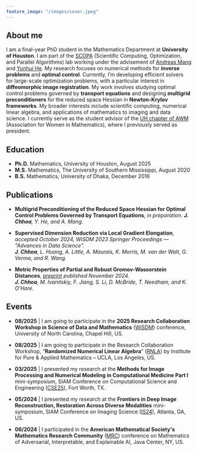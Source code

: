 ```yaml
---
feature_image: "/images/cover.jpeg"
---
```


<!-- No Title -->

## About me

I am a final-year PhD student in the Mathematics Department at **University of Houston**. I am part of the [SCOPA](https://scopagroup.github.io) (Scientific Computing, Optimization, and Parallel Algorithms) lab working under the advisement of [Andreas Mang](https://www.math.uh.edu/~andreas/) and [Yunhui He](https://www.math.uh.edu/~yhe43/). My research focuses on numerical methods for **inverse problems** and **optimal control**. Currently, I’m developing efficient solvers for large-scale optimization problems, with a particular interest in **diffeomorphic image registration**. My work involves studying optimal control problems governed by **transport equations** and designing **multigrid preconditioners** for the reduced space Hessian in **Newton-Krylov frameworks**. My broader interests include scientific computing, numerical linear algebra, and applications of mathematics to imaging and data science. I currently serve as the student advisor of the [UH chapter of AWM](https://uhawm.wordpress.com) (Association for Women in Mathematics), where I previously served as president. 

## Education

- **Ph.D.** Mathematics, University of Houston, August 2025
- **M.S.** Mathematics, The University of Southern Mississippi, August 2020
- **B.S.** Mathematics, University of Dhaka, December 2016

## Publications

- **Multigrid Preconditioning of the Reduced Space Hessian for Optimal Control Problems Governed by Transport Equations**, *in preparation.* 
  *__J. Chhoa__, Y. He, and A. Mang.*  
  

- **Supervised Dimension Reduction via Local Gradient Elongation**, *accepted October 2024, WiSDM 2023 Springer Proceedings — "Advances in Data Science".*  
  *__J. Chhoa__, L. Huang, A. Little, A. Maurais, K. Morris, M. van der Walt, G. Verma, and R. Wang.*  
  

- **Metric Properties of Partial and Robust Gromov-Wasserstein Distances**, *[preprint](https://arxiv.org/abs/2411.02198) published November 2024.*  
  *__J. Chhoa__, M. Ivanitskiy, F. Jiang, S. Li, D. McBride, T. Needham, and K. O'Hare.*  
 


## Events

- **08/2025** | I am going to participate in the **2025 Research Collaboration Workshop in Science of Data and Mathematics** ([WiSDM](https://datascience.unc.edu/wisdm-2025/)) conference, University of North Carolina, Chapel Hill, US.

- **08/2025** | I am going to participate in the Research Collaboration Workshop, “**Randomized Numerical Linear Algebra**” ([RNLA](https://www.ipam.ucla.edu/programs/special-events-and-conferences/research-collaboration-workshop-randomized-numerical-linear-algebra-rnla/?tab=overview)) by Institute for Pure & Applied Mathematics – UCLA, Los Angeles, US.

- **03/2025** | I presented my research at the **Methods for Image Processing and Numerical Modeling in Computational Medicine Part I** mini-symposium, SIAM Conference on Computational Science and Engineering ([CSE25](https://www.siam.org/conferences-events/past-event-archive/cse25)), Fort Worth, TX.

- **05/2024** | I presented my research at the **Frontiers in Deep Image Reconstruction, Restoration Across Diverse Modalities** mini-symposium, SIAM Conference on Imaging Science ([IS24](https://www.siam.org/conferences/cm/conference/is24)), Atlanta, GA, US.

- **06/2024** | I participated in the **American Mathematical Society's Mathematics Research Community** ([MRC](https://www.ams.org/programs/research-communities/2024MRC-AI)) conference on Mathematics of Adversarial, Interpretable, and Explainable AI, Java Center, NY, US.

